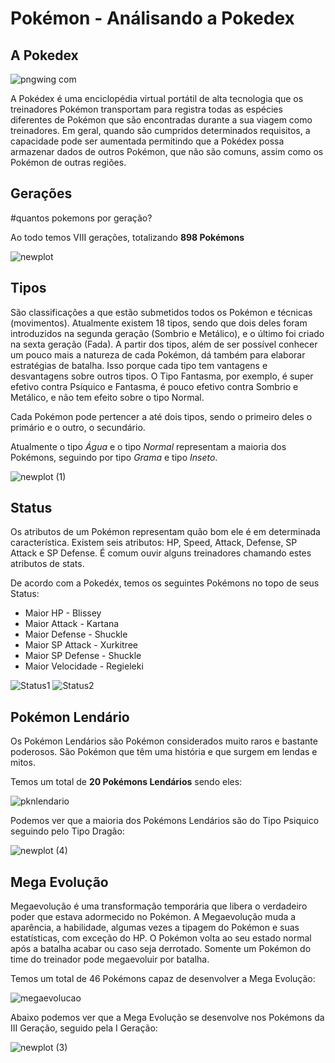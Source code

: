  # Pokémon - Análisando a Pokedex

## A Pokedex
![pngwing com](https://user-images.githubusercontent.com/95966908/150204079-a4dd23d8-129f-4aac-99fd-485e4e3c8685.png)

A Pokédex é uma enciclopédia virtual portátil de alta tecnologia que os treinadores Pokémon transportam para registra todas as espécies diferentes de Pokémon que são encontradas durante a sua viagem como treinadores. Em geral, quando são cumpridos determinados requisitos, a capacidade pode ser aumentada permitindo que a Pokédex possa armazenar dados de outros Pokémon, que não são comuns, assim como os Pokémon de outras regiões.

## Gerações

#quantos pokemons por geração?

Ao todo temos VIII gerações, totalizando **898 Pokémons**

![newplot](https://user-images.githubusercontent.com/95966908/150205800-d847fcf5-2f60-41c1-b3f7-77b3bcfb3e65.png)

## Tipos 
São classificações a que estão submetidos todos os Pokémon e técnicas (movimentos). Atualmente existem 18 tipos, sendo que dois deles foram introduzidos na segunda geração (Sombrio e Metálico), e o último foi criado na sexta geração (Fada). A partir dos tipos, além de ser possível conhecer um pouco mais a natureza de cada Pokémon, dá também para elaborar estratégias de batalha. Isso porque cada tipo tem vantagens e desvantagens sobre outros tipos. O Tipo Fantasma, por exemplo, é super efetivo contra Psíquico e Fantasma, é pouco efetivo contra Sombrio  e Metálico, e não tem efeito sobre o tipo Normal.

Cada Pokémon pode pertencer a até dois tipos, sendo o primeiro deles o primário e o outro, o secundário.

Atualmente o tipo *Água* e o tipo *Normal* representam a maioria dos Pokémons, seguindo por tipo *Grama* e tipo *Inseto*.

![newplot (1)](https://user-images.githubusercontent.com/95966908/150205948-7835a004-8a9b-485e-b766-b80fa4cfe3be.png)

## Status

Os atributos de um Pokémon representam quão bom ele é em determinada característica. Existem seis atributos: HP, Speed, Attack, Defense, SP Attack e SP Defense. É comum ouvir alguns treinadores chamando estes atributos de stats.

De acordo com a Pokedéx, temos os seguintes Pokémons no topo de seus Status:

- Maior HP - Blissey
- Maior Attack - Kartana
- Maior Defense - Shuckle
- Maior SP Attack - Xurkitree
- Maior SP Defense - Shuckle
- Maior Velocidade - Regieleki

![Status1](https://user-images.githubusercontent.com/95966908/150206577-94c3ef20-4f21-4a50-8dae-814670c9716a.PNG)
![Status2](https://user-images.githubusercontent.com/95966908/150206589-0ecc4be0-9794-42d1-b75d-e9926cf8d793.PNG)

## Pokémon Lendário
Os Pokémon Lendários são Pokémon considerados muito raros e bastante poderosos. São Pokémon que têm uma história e que surgem em lendas e mitos.

Temos um total de **20 Pokémons Lendários** sendo eles:

![pknlendario](https://user-images.githubusercontent.com/95966908/150207363-1966d121-23f4-4ad1-b7b2-83c5bc9d6345.PNG)

Podemos ver que a maioria dos Pokémons Lendários são do Tipo Psiquico seguindo pelo Tipo Dragão:

![newplot (4)](https://user-images.githubusercontent.com/95966908/150209159-7be87d72-4324-4dcb-bfa1-f4221992511e.png)

## Mega Evolução
Megaevolução é uma transformação temporária que libera o verdadeiro poder que estava adormecido no Pokémon. A Megaevolução muda a aparência, a habilidade, algumas vezes a tipagem do Pokémon e suas estatísticas, com exceção do HP. O Pokémon volta ao seu estado normal após a batalha acabar ou caso seja derrotado. Somente um Pokémon do time do treinador pode megaevoluir por batalha.

Temos um total de 46 Pokémons capaz de desenvolver a Mega Evolução:

![megaevolucao](https://user-images.githubusercontent.com/95966908/150208687-556ef2fc-4414-4e65-a5fe-b8817f61516d.PNG)

Abaixo podemos ver que a Mega Evolução se desenvolve nos Pokémons da III Geração, seguido pela I Geração:

![newplot (3)](https://user-images.githubusercontent.com/95966908/150208511-317100dc-7938-4e4e-bbac-319d1b0c4ebe.png)
